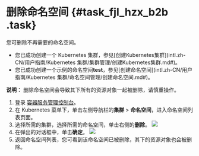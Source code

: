 # 删除命名空间 {#task_fjl_hzx_b2b .task}

您可删除不再需要的命名空间。

-   您已成功创建一个 Kubernetes 集群，参见[创建Kubernetes集群](intl.zh-CN/用户指南/Kubernetes 集群/集群管理/创建Kubernetes集群.md#)。
-   您已成功创建一个示例的命名空间**test**，参见[创建命名空间](intl.zh-CN/用户指南/Kubernetes 集群/命名空间管理/创建命名空间.md#)。

**说明：** 删除命名空间会导致其下所有的资源对象一起被删除，请慎重操作。

1.  登录 [容器服务管理控制台](https://cs.console.aliyun.com/)。 
2.  在 Kubernetes 菜单下，单击左侧导航栏的**集群** \> **命名空间**，进入命名空间列表页面。 
3.  选择所需的集群，选择所需的命名空间，单击右侧的**删除**。 ![](http://static-aliyun-doc.oss-cn-hangzhou.aliyuncs.com/assets/img/14725/6218_zh-CN.png) 
4.  在弹出的对话框中，单击**确定**。 ![](http://static-aliyun-doc.oss-cn-hangzhou.aliyuncs.com/assets/img/14725/6219_zh-CN.png) 
5.  返回命名空间列表，您可看到该命名空间已被删除，其下的资源对象也会被删除。 

